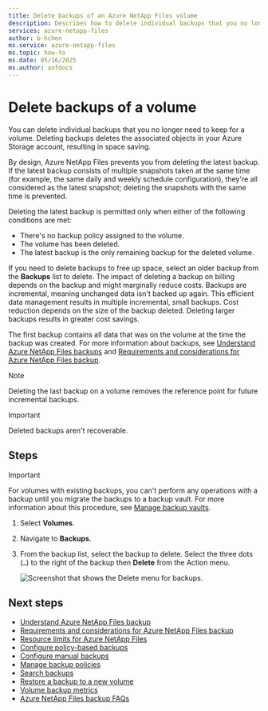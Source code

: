 ```yaml
---
title: Delete backups of an Azure NetApp Files volume
description: Describes how to delete individual backups that you no longer need to keep for a volume.
services: azure-netapp-files
author: b-hchen
ms.service: azure-netapp-files
ms.topic: how-to
ms.date: 05/16/2025
ms.author: anfdocs
---
```

# Delete backups of a volume 

You can delete individual backups that you no longer need to keep for a volume. Deleting backups deletes the associated objects in your Azure Storage account, resulting in space saving.  

By design, Azure NetApp Files prevents you from deleting the latest backup. If the latest backup consists of multiple snapshots taken at the same time (for example, the same daily and weekly schedule configuration), they're all considered as the latest snapshot; deleting the snapshots with the same time is prevented.

Deleting the latest backup is permitted only when either of the following conditions are met:

* There's no backup policy assigned to the volume. 
* The volume has been deleted.
* The latest backup is the only remaining backup for the deleted volume.

If you need to delete backups to free up space, select an older backup from the **Backups** list to delete. The impact of deleting a backup on billing depends on the backup and might marginally reduce costs. Backups are incremental, meaning unchanged data isn't backed up again. This efficient data management results in multiple incremental, small backups. Cost reduction depends on the size of the backup deleted. Deleting larger backups results in greater cost savings.

The first backup contains all data that was on the volume at the time the backup was created. For more information about backups, see [Understand Azure NetApp Files backups](backup-introduction.md) and [Requirements and considerations for Azure NetApp Files backup](backup-requirements-considerations.md).


> [!NOTE]
> Deleting the last backup on a volume removes the reference point for future incremental backups.

>[!IMPORTANT]
>Deleted backups aren't recoverable.

## Steps

>[!IMPORTANT]
>For volumes with existing backups, you can't perform any operations with a backup until you migrate the backups to a backup vault. For more information about this procedure, see [Manage backup vaults](backup-vault-manage.md).

1. Select **Volumes**.
2. Navigate to **Backups**.
3. From the backup list, select the backup to delete. Select the three dots (`…`) to the right of the backup then **Delete** from the Action menu.

    ![Screenshot that shows the Delete menu for backups.](./media/backup-delete/backup-action-menu-delete.png)

## Next steps  

* [Understand Azure NetApp Files backup](backup-introduction.md)
* [Requirements and considerations for Azure NetApp Files backup](backup-requirements-considerations.md)
* [Resource limits for Azure NetApp Files](azure-netapp-files-resource-limits.md)
* [Configure policy-based backups](backup-configure-policy-based.md)
* [Configure manual backups](backup-configure-manual.md)
* [Manage backup policies](backup-manage-policies.md)
* [Search backups](backup-search.md)
* [Restore a backup to a new volume](backup-restore-new-volume.md)
* [Volume backup metrics](azure-netapp-files-metrics.md#volume-backup-metrics)
* [Azure NetApp Files backup FAQs](faq-backup.md)
